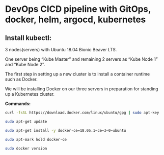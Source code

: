 # DevOps CICD pipeline with GitOps, docker, helm, argocd, kubernetes
## Install kubectl:
3 nodes(servers) with Ubuntu 18.04 Bionic Beaver LTS.

One server being “Kube Master” and remaining 2 servers as “Kube Node 1” and “Kube Node 2”.

The first step in setting up a new cluster is to install a container runtime such as Docker.

We will be installing Docker on our three servers in preparation for standing up a Kubernetes cluster.

**Commands:**

```sh
curl -fsSL https://download.docker.com/linux/ubuntu/gpg | sudo apt-key add -sudo add-apt-repository \”deb [arch=amd64] https://download.docker.com/linux/ubuntu \$(lsb_release -cs) \stable”

sudo apt-get update

sudo apt-get install -y docker-ce=18.06.1~ce~3–0~ubuntu

sudo apt-mark hold docker-ce

sudo docker version

```
